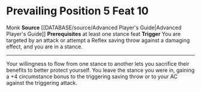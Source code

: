 ﻿---
actions: '[reaction]'
feat: Prevailing Position
id: '1749'
level: '10'
name: Prevailing Position
prerequisite: at least one [[DATABASE/trait/Stance|stance]] feat
rarity: Common
source: '[[DATABASE/source/Advanced Player''s Guide|Advanced Player''s Guide]]'
trait:
- '[[DATABASE/trait/Monk|Monk]]'
trigger: You are targeted by an attack or attempt a Reflex saving throw against a
  damaging effect, and you arein a stance.
type: Feat

---
# Prevailing Position <span class="action-icon">5</span> <span class="item-type">Feat 10</span>

<span class="item-trait">Monk</span>
**Source** [[DATABASE/source/Advanced Player's Guide|Advanced Player's Guide]] 
**Prerequisites** at least one stance feat
**Trigger** You are targeted by an attack or attempt a Reflex saving throw against a damaging effect, and you are in a stance.

---
Your willingness to flow from one stance to another lets you sacrifice their benefits to better protect yourself. You leave the stance you were in, gaining a +4 circumstance bonus to the triggering saving throw or to your AC against the triggering attack.